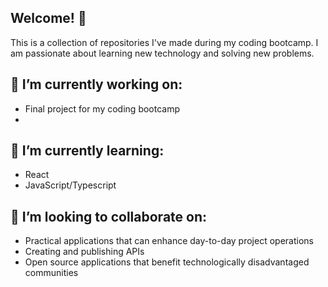 ## Welcome! 👋
This is a collection of repositories I've made during my coding bootcamp. I am passionate about learning new technology and solving new problems.


## 🔭 I’m currently working on:
- Final project for my coding bootcamp
- 


## 🌱 I’m currently learning:
- React
- JavaScript/Typescript


## 🤔 I’m looking to collaborate on:
- Practical applications that can enhance day-to-day project operations
- Creating and publishing APIs
- Open source applications that benefit technologically disadvantaged communities


<!--
-  I’m looking for help with ...
- 💬 Ask me about ...
- 📫 How to reach me: ...
- ⚡ Fun fact: ...
-->
